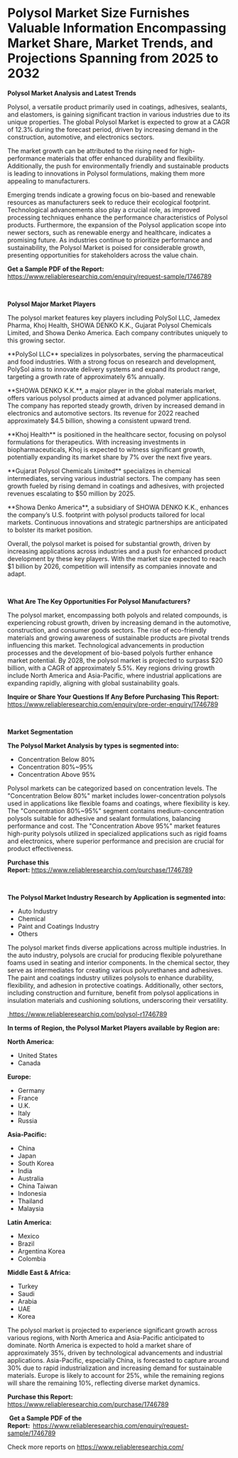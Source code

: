 <p><h1>Polysol Market Size Furnishes Valuable Information Encompassing Market Share, Market Trends, and Projections Spanning from 2025 to 2032</h1></p><p><strong>Polysol Market Analysis and Latest Trends</strong></p>
<p><p>Polysol, a versatile product primarily used in coatings, adhesives, sealants, and elastomers, is gaining significant traction in various industries due to its unique properties. The global Polysol Market is expected to grow at a CAGR of 12.3% during the forecast period, driven by increasing demand in the construction, automotive, and electronics sectors. </p><p>The market growth can be attributed to the rising need for high-performance materials that offer enhanced durability and flexibility. Additionally, the push for environmentally friendly and sustainable products is leading to innovations in Polysol formulations, making them more appealing to manufacturers. </p><p>Emerging trends indicate a growing focus on bio-based and renewable resources as manufacturers seek to reduce their ecological footprint. Technological advancements also play a crucial role, as improved processing techniques enhance the performance characteristics of Polysol products. Furthermore, the expansion of the Polysol application scope into newer sectors, such as renewable energy and healthcare, indicates a promising future. As industries continue to prioritize performance and sustainability, the Polysol Market is poised for considerable growth, presenting opportunities for stakeholders across the value chain.</p></p>
<p><strong>Get a Sample PDF of the Report:&nbsp;</strong> <a href="https://www.reliableresearchiq.com/enquiry/request-sample/1746789?utm_campaign=2947&utm_medium=2&utm_source=Github&utm_content=ia&utm_term=01042025&utm_id=polysol">https://www.reliableresearchiq.com/enquiry/request-sample/1746789</a></p>
<p>&nbsp;</p>
<p><strong>Polysol Major Market Players</strong></p>
<p><p>The polysol market features key players including PolySol LLC, Jamedex Pharma, Khoj Health, SHOWA DENKO K.K., Gujarat Polysol Chemicals Limited, and Showa Denko America. Each company contributes uniquely to this growing sector.</p><p>**PolySol LLC** specializes in polysorbates, serving the pharmaceutical and food industries. With a strong focus on research and development, PolySol aims to innovate delivery systems and expand its product range, targeting a growth rate of approximately 6% annually.</p><p>**SHOWA DENKO K.K.**, a major player in the global materials market, offers various polysol products aimed at advanced polymer applications. The company has reported steady growth, driven by increased demand in electronics and automotive sectors. Its revenue for 2022 reached approximately $4.5 billion, showing a consistent upward trend.</p><p>**Khoj Health** is positioned in the healthcare sector, focusing on polysol formulations for therapeutics. With increasing investments in biopharmaceuticals, Khoj is expected to witness significant growth, potentially expanding its market share by 7% over the next five years.</p><p>**Gujarat Polysol Chemicals Limited** specializes in chemical intermediates, serving various industrial sectors. The company has seen growth fueled by rising demand in coatings and adhesives, with projected revenues escalating to $50 million by 2025.</p><p>**Showa Denko America**, a subsidiary of SHOWA DENKO K.K., enhances the company’s U.S. footprint with polysol products tailored for local markets. Continuous innovations and strategic partnerships are anticipated to bolster its market position.</p><p>Overall, the polysol market is poised for substantial growth, driven by increasing applications across industries and a push for enhanced product development by these key players. With the market size expected to reach $1 billion by 2026, competition will intensify as companies innovate and adapt.</p></p>
<p>&nbsp;</p>
<p><strong>What Are The Key Opportunities For Polysol Manufacturers?</strong></p>
<p><p>The polysol market, encompassing both polyols and related compounds, is experiencing robust growth, driven by increasing demand in the automotive, construction, and consumer goods sectors. The rise of eco-friendly materials and growing awareness of sustainable products are pivotal trends influencing this market. Technological advancements in production processes and the development of bio-based polyols further enhance market potential. By 2028, the polysol market is projected to surpass $20 billion, with a CAGR of approximately 5.5%. Key regions driving growth include North America and Asia-Pacific, where industrial applications are expanding rapidly, aligning with global sustainability goals.</p></p>
<p><strong>Inquire or Share Your Questions If Any Before Purchasing This Report:</strong> <a href="https://www.reliableresearchiq.com/enquiry/pre-order-enquiry/1746789?utm_campaign=2947&utm_medium=2&utm_source=Github&utm_content=ia&utm_term=01042025&utm_id=polysol">https://www.reliableresearchiq.com/enquiry/pre-order-enquiry/1746789</a></p>
<p>&nbsp;</p>
<p><strong>Market Segmentation</strong></p>
<p><strong>The Polysol Market Analysis by types is segmented into:</strong></p>
<p><ul><li>Concentration Below 80%</li><li>Concentration 80%~95%</li><li>Concentration Above 95%</li></ul></p>
<p><p>Polysol markets can be categorized based on concentration levels. The "Concentration Below 80%" market includes lower-concentration polysols used in applications like flexible foams and coatings, where flexibility is key. The "Concentration 80%~95%" segment contains medium-concentration polysols suitable for adhesive and sealant formulations, balancing performance and cost. The "Concentration Above 95%" market features high-purity polysols utilized in specialized applications such as rigid foams and electronics, where superior performance and precision are crucial for product effectiveness.</p></p>
<p><strong>Purchase this Report:&nbsp;</strong><a href="https://www.reliableresearchiq.com/purchase/1746789?utm_campaign=2947&utm_medium=2&utm_source=Github&utm_content=ia&utm_term=01042025&utm_id=polysol">https://www.reliableresearchiq.com/purchase/1746789</a></p>
<p>&nbsp;</p>
<p><strong>The Polysol Market Industry Research by Application is segmented into:</strong></p>
<p><ul><li>Auto Industry</li><li>Chemical</li><li>Paint and Coatings Industry</li><li>Others</li></ul></p>
<p><p>The polysol market finds diverse applications across multiple industries. In the auto industry, polysols are crucial for producing flexible polyurethane foams used in seating and interior components. In the chemical sector, they serve as intermediates for creating various polyurethanes and adhesives. The paint and coatings industry utilizes polysols to enhance durability, flexibility, and adhesion in protective coatings. Additionally, other sectors, including construction and furniture, benefit from polysol applications in insulation materials and cushioning solutions, underscoring their versatility.</p></p>
<p><a href="https://www.reliableresearchiq.com/polysol-r1746789?utm_campaign=2947&utm_medium=2&utm_source=Github&utm_content=ia&utm_term=01042025&utm_id=polysol">&nbsp;https://www.reliableresearchiq.com/polysol-r1746789</a></p>
<p><strong>In terms of Region, the Polysol Market Players available by Region are:</strong></p>
<p>
    <p> <strong> North America: </strong>
        <ul>
            <li>United States</li>
            <li>Canada</li>
        </ul>
        </p> 
    <p> <strong> Europe: </strong>
        <ul>
            <li>Germany</li>
            <li>France</li>
            <li>U.K.</li>
            <li>Italy</li>
            <li>Russia</li>
        </ul>
        </p> 
    <p> <strong> Asia-Pacific: </strong>
        <ul>
            <li>China</li>
            <li>Japan</li>
            <li>South Korea</li>
            <li>India</li>
            <li>Australia</li>
            <li>China Taiwan</li>
            <li>Indonesia</li>
            <li>Thailand</li>
            <li>Malaysia</li>
        </ul>
        </p> 
    <p> <strong> Latin America: </strong>
        <ul>
            <li>Mexico</li>
            <li>Brazil</li>
            <li>Argentina Korea</li>
            <li>Colombia</li>
        </ul>
        </p> 
    <p> <strong> Middle East & Africa: </strong>
        <ul>
            <li>Turkey</li>
            <li>Saudi</li>
            <li>Arabia</li>
            <li>UAE</li>
            <li>Korea</li>
        </ul>
    </p>
    </p>
<p><p>The polysol market is projected to experience significant growth across various regions, with North America and Asia-Pacific anticipated to dominate. North America is expected to hold a market share of approximately 35%, driven by technological advancements and industrial applications. Asia-Pacific, especially China, is forecasted to capture around 30% due to rapid industrialization and increasing demand for sustainable materials. Europe is likely to account for 25%, while the remaining regions will share the remaining 10%, reflecting diverse market dynamics.</p></p>
<p><strong>Purchase this Report: </strong><a href="https://www.reliableresearchiq.com/purchase/1746789?utm_campaign=2947&utm_medium=2&utm_source=Github&utm_content=ia&utm_term=01042025&utm_id=polysol">https://www.reliableresearchiq.com/purchase/1746789</a></p>
<p>&nbsp;<strong>Get a Sample PDF of the Report:&nbsp;&nbsp;</strong><a href="https://www.reliableresearchiq.com/enquiry/request-sample/1746789?utm_campaign=2947&utm_medium=2&utm_source=Github&utm_content=ia&utm_term=01042025&utm_id=polysol">https://www.reliableresearchiq.com/enquiry/request-sample/1746789</a></p>
<p><strong></strong></p>
<p>Check more reports on <a href="https://www.reliableresearchiq.com/?utm_campaign=2947&utm_medium=2&utm_source=Github&utm_content=ia&utm_term=01042025&utm_id=polysol">https://www.reliableresearchiq.com/</a></p>